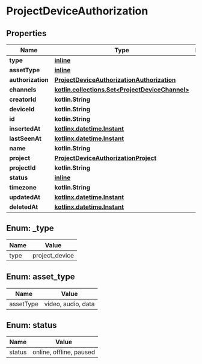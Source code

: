 
# ProjectDeviceAuthorization

## Properties
| Name | Type | Description | Notes |
| ------------ | ------------- | ------------- | ------------- |
| **type** | [**inline**](#Type) |  |  |
| **assetType** | [**inline**](#AssetType) |  |  |
| **authorization** | [**ProjectDeviceAuthorizationAuthorization**](ProjectDeviceAuthorizationAuthorization.md) |  |  |
| **channels** | [**kotlin.collections.Set&lt;ProjectDeviceChannel&gt;**](ProjectDeviceChannel.md) |  |  |
| **creatorId** | **kotlin.String** |  |  |
| **deviceId** | **kotlin.String** |  |  |
| **id** | **kotlin.String** |  |  |
| **insertedAt** | [**kotlinx.datetime.Instant**](kotlinx.datetime.Instant.md) |  |  |
| **lastSeenAt** | [**kotlinx.datetime.Instant**](kotlinx.datetime.Instant.md) |  |  |
| **name** | **kotlin.String** |  |  |
| **project** | [**ProjectDeviceAuthorizationProject**](ProjectDeviceAuthorizationProject.md) |  |  |
| **projectId** | **kotlin.String** |  |  |
| **status** | [**inline**](#Status) |  |  |
| **timezone** | **kotlin.String** |  |  |
| **updatedAt** | [**kotlinx.datetime.Instant**](kotlinx.datetime.Instant.md) |  |  |
| **deletedAt** | [**kotlinx.datetime.Instant**](kotlinx.datetime.Instant.md) |  |  [optional] |


<a id="Type"></a>
## Enum: _type
| Name | Value |
| ---- | ----- |
| type | project_device |


<a id="AssetType"></a>
## Enum: asset_type
| Name | Value |
| ---- | ----- |
| assetType | video, audio, data |


<a id="Status"></a>
## Enum: status
| Name | Value |
| ---- | ----- |
| status | online, offline, paused |



